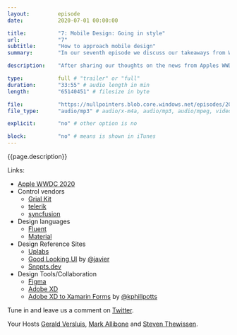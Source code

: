```yaml
---
layout:         episode
date: 			2020-07-01 00:00:00

title: 			"7: Mobile Design: Going in style"
url:            "7"
subtitle: 		"How to approach mobile design"
summary: 		"In our seventh episode we discuss our takeaways from WWDC 2020 and mobile design. Our takes and tips on how to approach designing your next mobile app."

description: 	"After sharing our thoughts on the news from Apples WWDC 2020 event - including our take on the new macOS design and icons, we will pick Stevens brain on how to approach designing a mobile app. What are the things to be aware of and what tools do we use. Also, a good design is not only what meets the eye but should also keep in mind how to enable to use the app for visually impaired users."

type:			full # "trailer" or "full"
duration: 		"33:55" # audio length in min
length: 		"65140451" # filesize in byte

file: 			"https://nullpointers.blob.core.windows.net/episodes/20200628_MobileDesign.mp3"
file_type: 		"audio/mp3" # audio/x-m4a, audio/mp3, audio/mpeg, video/quicktime, video/mp4, video/x-m4v, application/pdf, and document/x-epub

explicit: 		"no" # other option is no

block: 			"no" # means is shown in iTunes
---
```


{{page.description}}

Links:
* [Apple WWDC 2020](https://developer.apple.com/wwdc20/)
* Control vendors
  * [Grial Kit](https://grialkit.com/)
  * [telerik](https://www.telerik.com/xamarin-ui)
  * [syncfusion](https://www.syncfusion.com/xamarin-ui-controls)
* Design languages
  * [Fluent](https://www.microsoft.com/design/fluent/#/)
  * [Material](https://material.io/design/)
* Design Reference Sites
  * [Uplabs](https://www.uplabs.com/)
  * [Good Looking UI](https://github.com/jsuarezruiz/xamarin-forms-goodlooking-UI) by [@javier](https://twitter.com/jsuarezruiz)
  * [Snppts.dev](https://snppts.dev/)
* Design Tools/Collaboration
  * [Figma](https://www.figma.com/)
  * [Adobe XD](https://www.adobe.com/products/xd.html)
  * [Adobe XD to Xamarin Forms](https://github.com/kphillpotts/XDtoXF) by [@kphillpotts](https://twitter.com/kphillpotts)



Tune in and leave us a comment on [Twitter](https://twitter.com/nullpointersio).

Your Hosts [Gerald Versluis](https://twitter.com/jfversluis), [Mark Allibone](https://twitter.com/mallibone) and [Steven Thewissen](https://twitter.com/devnl).
